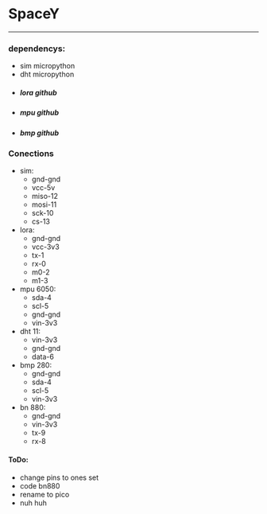 # SpaceY
---

### dependencys:
- sim micropython
- dht micropython
* ##### lora github
* ##### mpu github
* ##### bmp github

### Conections
- sim:
    - gnd-gnd
    - vcc-5v
    - miso-12
    - mosi-11
    - sck-10
    - cs-13
- lora:
    - gnd-gnd
    - vcc-3v3
    - tx-1
    - rx-0
    - m0-2
    - m1-3
- mpu 6050:
    - sda-4
    - scl-5
    - gnd-gnd
    - vin-3v3
- dht 11:
    - vin-3v3
    - gnd-gnd
    - data-6
- bmp 280:
    - gnd-gnd
    - sda-4
    - scl-5
    - vin-3v3
- bn 880:
    - gnd-gnd
    - vin-3v3
    - tx-9
    - rx-8


#### ToDo:
- change pins to ones set
- code bn880
- rename to pico
- nuh huh
